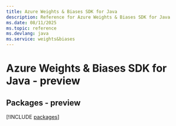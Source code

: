 ```yaml
---
title: Azure Weights & Biases SDK for Java
description: Reference for Azure Weights & Biases SDK for Java
ms.date: 08/11/2025
ms.topic: reference
ms.devlang: java
ms.service: weights&biases
---
```

# Azure Weights & Biases SDK for Java - preview
## Packages - preview
[!INCLUDE [packages](weights-&-biases-index.md)]